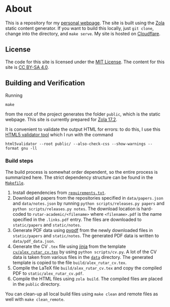 # About
This is a repository for my [personal webpage](https://rutar.org).
The site is built using the [Zola](https://www.getzola.org/documentation/getting-started/installation/) static content generator.
If you want to build this locally, just `git clone`, change into the directory, and `make serve`.
My site is hosted on [Cloudflare](https://pages.cloudflare.com/).

## License
The code for this site is licensed under the [MIT License](LICENSE).
The content for this site is [CC BY-SA 4.0](https://creativecommons.org/licenses/by-sa/4.0/).

## Building and Verification
Running
```
make
```
from the root of the project generates the folder `public`, which is the static webpage.
This site is currently prepared for [Zola 17.2](https://github.com/getzola/zola/releases/tag/v0.17.2).

It is convenient to validate the output HTML for errors: to do this, I use this [HTML5 validator tool](https://github.com/svenkreiss/html5validator) which I run with the command
```fish
html5validator --root public/ --also-check-css --show-warnings --format gnu -ll
```
### Build steps
The build process is somewhat order dependent, so the entire process is summarized here.
The strict dependency structure can be found in the [`Makefile`](/Makefile).

1. Install dependencies from [`requirements.txt`](/requirements.txt).
2. Download all papers from the repositories specified in `data/papers.json` and `data/notes.json` by running `python scripts/releases.py papers` and `python scripts/releases.py notes`.
   The download location is hard-coded to `rutar-academic/<filename>` where `<filename>.pdf` is the name specified in the `.links.pdf` entry.
   The files are downloaded to `static/papers` and `static/notes`.
3. Generate PDF data using [pypdf](https://pypi.org/project/pypdf/) from the newly downloaded files in `static/papers` and `static/notes`.
   The generated PDF data is written to `data/pdf_data.json`.
4. Generate the CV `.tex` file using [jinja](https://jinja.palletsprojects.com/en/3.1.x/) from the template [`cv/alex_rutar_cv.tex`](/cv/alex_rutar_cv.tex) by using `python scripts/cv.py`.
   A lot of the CV data is taken from various files in the [`data`](/data) directory.
   The generated template is copied to the file `build/alex_rutar_cv.tex`.
5. Compile the LaTeX file `build/alex_rutar_cv.tex` and copy the compiled PDF to `static/alex_rutar_cv.pdf`.
6. Compile the HTML files using `zola build`.
   The compiled files are placed in the `public` directory.

You can clean-up all local build files using `make clean` and remote files as well with `make clean_remote`.
